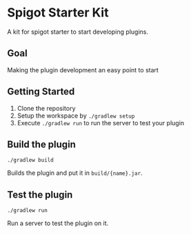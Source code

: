 # Spigot Starter Kit
A kit for spigot starter to start developing plugins.

## Goal
Making the plugin development an easy point to start

## Getting Started
1. Clone the repository
2. Setup the workspace by `./gradlew setup`
3. Execute `./gradlew run` to run the server to test your plugin

## Build the plugin
```shell script
./gradlew build
```
Builds the plugin and put it in `build/{name}.jar`.

## Test the plugin
```shell script
./gradlew run
```
Run a server to test the plugin on it.
